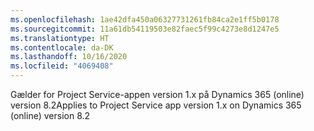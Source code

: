 ```yaml
---
ms.openlocfilehash: 1ae42dfa450a06327731261fb84ca2e1ff5b0178
ms.sourcegitcommit: 11a61db54119503e82faec5f99c4273e8d1247e5
ms.translationtype: HT
ms.contentlocale: da-DK
ms.lasthandoff: 10/16/2020
ms.locfileid: "4069408"
---
```

<span data-ttu-id="6464f-101">Gælder for Project Service-appen version 1.x på Dynamics 365 (online) version 8.2</span><span class="sxs-lookup"><span data-stu-id="6464f-101">Applies to Project Service app version 1.x on Dynamics 365 (online) version 8.2</span></span>


